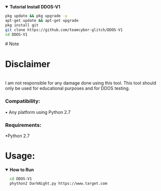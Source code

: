 <details open>
  <summary><strong> Tutorial Install DDOS-V1</strong></summary>

  ```bash
  pkg update && pkg upgrade -y
  apt-get update && apt-get upgrade
  pkg install git
  git clone https://github.com/teamcyber-glitch/DDOS-V1
  cd DDOS-V1
  ```
  </details>
# Note <br>
<h1>Disclaimer</h1> <br>
I am not responsible for any damage done using this tool. This tool should only be used for educational purposes and for DDOS testing.

### Compatibility:
  • Any platform using Python 2.7
### Requirements:
  •Python 2.7

# Usage:
<details open>
  <summary><strong> How to Run </strong></summary>

  ```bash
    cd DDOS-V1
    phython2 DarkNight.py https://www.target.com
  ```
  </details>


